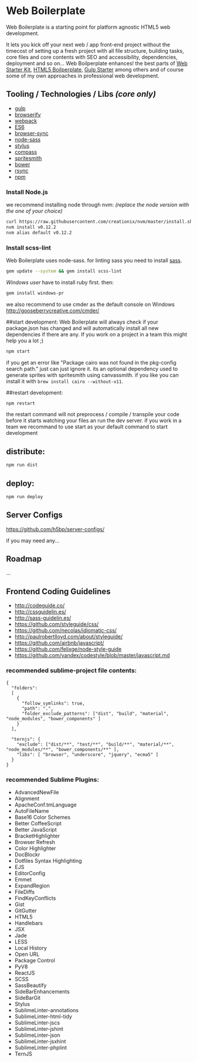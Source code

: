 # Web Boilerplate

Web Boilerplate is a starting point for platform agnostic HTML5 web development.

It lets you kick off your next web / app front-end project without the timecost of setting up a fresh project with all file structure, building tasks, core files and core contents with SEO and accessibility, dependencies, deployment and so on...
Web Boilperplate enhances! the best parts of [Web Starter Kit](https://developers.google.com/web/starter-kit/), [HTML5 Boilperplate](https://html5boilerplate.com), [Gulp Starter](https://github.com/greypants/gulp-starter) among others and of course some of my own approaches in professional web development.

## Tooling / Technologies / Libs *(core only)*

- [gulp](http://gulpjs.com)
- [browserify](http://browserify.org)
- [webpack](https://webpack.github.io) 
- [ES6](https://people.mozilla.org/~jorendorff/es6-draft.html)
- [browser-sync](http://www.browsersync.io)
- [node-sass](https://github.com/sass/node-sass)
- [stylus](https://learnboost.github.io/stylus)
- [compass](http://compass-style.org)
- [spritesmith](https://github.com/Ensighten/spritesmith)
- [bower](http://bower.io)
- [rsync](https://github.com/jedrichards/rsyncwrapper)
- [npm](https://www.npmjs.com/) 

### Install Node.js
we recommend installing node through nvm: *(replace the node version with the one of your choice)*

```bash
curl https://raw.githubusercontent.com/creationix/nvm/master/install.sh | bash
nvm install v0.12.2
nvm alias default v0.12.2
```

### Install scss-lint
Web Boilerplate uses node-sass. for linting sass you need to install [sass](http://sass-lang.com/install). 

```bash
gem update --system && gem install scss-lint
```

*Windows user* have to install ruby first. then:

```bash
gem install windows-pr 
```
we also recommend to use cmder as the default console on Windows 
<http://gooseberrycreative.com/cmder/>


##start development:
Web Boilerplate will always check if your package.json has changed and will automatically install all new dependencies if there are any. If you work on a project in a team this might help you a lot ;)

```bash
npm start
```

if you get an error like "Package cairo was not found in the pkg-config search path." just can just ignore it. its an optional dependency used to generate sprites with spritesmith using canvassmith. if you like you can install it with `brew install cairo --without-x11`.

##restart development:
```bash
npm restart
```
the restart command will not preprocess / compile / transpile your code before it starts watching your files an run the dev server. if you work in a team we recommand to use start as your default command to start development

## distribute:
```bash
npm run dist
```
## deploy:
```bash
npm run deploy
```

## Server Configs

<https://github.com/h5bp/server-configs/>

if you may need any...


## Roadmap
...

## Frontend Coding Guidelines

* <http://codeguide.co/>
* <http://cssguidelin.es/>
* <http://sass-guidelin.es/>
* <https://github.com/styleguide/css/>
* <https://github.com/necolas/idiomatic-css/>
* <http://paulrobertlloyd.com/about/styleguide/>
* <https://github.com/airbnb/javascript/>
* <https://github.com/felixge/node-style-guide>
* <https://github.com/yandex/codestyle/blob/master/javascript.md>




### recommended sublime-project file contents:
```
{
  "folders":
  [
    {
      "follow_symlinks": true,
      "path": ".",
      "folder_exclude_patterns": ["dist", "build", "material", "node_modules", "bower_components" ]
    }
  ],

  "ternjs": {
    "exclude": ["dist/**", "test/**", "build/**", "material/**", "node_modules/**", "bower_components/**" ],
    "libs": [ "browser", "underscore", "jquery", "ecma5" ]
  }
}

```



### recommended Sublime Plugins:
* AdvancedNewFile
* Alignment
* ApacheConf.tmLanguage
* AutoFileName
* Base16 Color Schemes
* Better CoffeeScript
* Better JavaScript
* BracketHighlighter
* Browser Refresh
* Color Highlighter
* DocBlockr
* Dotfiles Syntax Highlighting
* EJS
* EditorConfig
* Emmet
* ExpandRegion
* FileDiffs
* FindKeyConflicts
* Gist
* GitGutter
* HTML5
* Handlebars
* JSX
* Jade
* LESS
* Local History
* Open URL
* Package Control
* PyV8
* ReactJS
* SCSS
* SassBeautify
* SideBarEnhancements
* SideBarGit
* Stylus
* SublimeLinter-annotations
* SublimeLinter-html-tidy
* SublimeLinter-jscs
* SublimeLinter-jshint
* SublimeLinter-json
* SublimeLinter-jsxhint
* SublimeLinter-phplint
* TernJS

